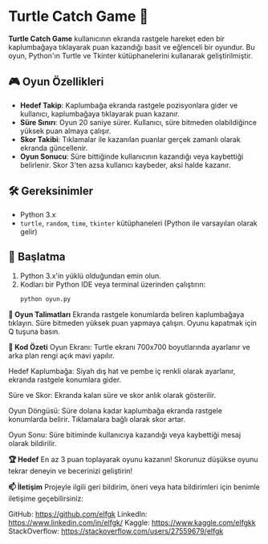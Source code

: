 
# Turtle Catch Game 🐢

**Turtle Catch Game** kullanıcının ekranda rastgele hareket eden bir kaplumbağaya tıklayarak puan kazandığı basit ve eğlenceli bir oyundur. Bu oyun, Python'ın Turtle ve Tkinter kütüphanelerini kullanarak geliştirilmiştir.

## 🎮 Oyun Özellikleri

- **Hedef Takip**: Kaplumbağa ekranda rastgele pozisyonlara gider ve kullanıcı, kaplumbağaya tıklayarak puan kazanır.
- **Süre Sınırı**: Oyun 20 saniye sürer. Kullanıcı, süre bitmeden olabildiğince yüksek puan almaya çalışır.
- **Skor Takibi**: Tıklamalar ile kazanılan puanlar gerçek zamanlı olarak ekranda güncellenir.
- **Oyun Sonucu**: Süre bittiğinde kullanıcının kazandığı veya kaybettiği belirlenir. Skor 3'ten azsa kullanıcı kaybeder, aksi halde kazanır.

## 🛠️ Gereksinimler

- Python 3.x
- `turtle`, `random`, `time`, `tkinter` kütüphaneleri (Python ile varsayılan olarak gelir)

## 🚀 Başlatma

1. Python 3.x'in yüklü olduğundan emin olun.
2. Kodları bir Python IDE veya terminal üzerinden çalıştırın:
   ```bash
   python oyun.py


**🎲 Oyun Talimatları**
Ekranda rastgele konumlarda beliren kaplumbağaya tıklayın.
Süre bitmeden yüksek puan yapmaya çalışın.
Oyunu kapatmak için Q tuşuna basın.


**📄 Kod Özeti**
Oyun Ekranı: Turtle ekranı 700x700 boyutlarında ayarlanır ve arka plan rengi açık mavi yapılır.

Hedef Kaplumbağa: Siyah dış hat ve pembe iç renkli olarak ayarlanır, ekranda rastgele konumlara gider.

Süre ve Skor: Ekranda kalan süre ve skor anlık olarak gösterilir.

Oyun Döngüsü: Süre dolana kadar kaplumbağa ekranda rastgele konumlarda belirir. Tıklamalara bağlı olarak skor artar.

Oyun Sonu: Süre bitiminde kullanıcıya kazandığı veya kaybettiği mesaj olarak bildirilir.

**🏆 Hedef**
En az 3 puan toplayarak oyunu kazanın! Skorunuz düşükse oyunu tekrar deneyin ve becerinizi geliştirin!



**📫 İletişim**
Projeyle ilgili geri bildirim, öneri veya hata bildirimleri için benimle iletişime geçebilirsiniz:

GitHub: https://github.com/elfgk
LinkedIn: https://www.linkedin.com/in/elfgk/
Kaggle: https://www.kaggle.com/elfgkk
StackOverflow: https://stackoverflow.com/users/27559679/elfgk

